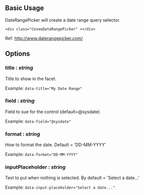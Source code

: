 ## Basic Usage

DateRangePicker will create a date range query selector.

```
<div class="CoveoDateRangePicker" ></div>
```

Ref: http://www.daterangepicker.com/


## Options

### title : _string_

Title to show in the facet.

Example: `data-title="My Date Range"`

### field : _string_

Field to sue for the control (default=@sysdate)

Example: `data-field="@sysdate"`

### format : _string_

How to format the date. Default = 'DD-MM-YYYY'

Example: `data-format="DD-MM-YYYY"`

### inputPlaceholder : _string_

Text to put when nothing is selected. By default = 'Select a date...'

Example: `data-input-placeholder="Select a date..."`

